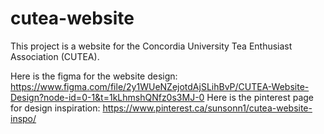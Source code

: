 # cutea-website
This project is a website for the Concordia University Tea Enthusiast Association (CUTEA). 

Here is the figma for the website design: https://www.figma.com/file/2y1WUeNZejotdAjSLihBvP/CUTEA-Website-Design?node-id=0-1&t=1kLhmshQNfz0s3MJ-0
Here is the pinterest page for design inspiration: https://www.pinterest.ca/sunsonn1/cutea-website-inspo/
